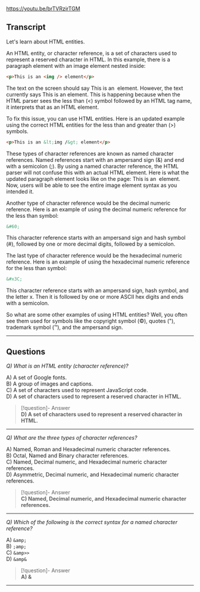https://youtu.be/brTVRzirTGM

## Transcript
Let's learn about HTML entities.

An HTML entity, or character reference, is a set of characters used to represent a reserved character in HTML. In this example, there is a paragraph element with an image element nested inside:

```html
<p>This is an <img /> element</p>
```

The text on the screen should say This is an <img/> element. However, the text currently says This is an element. This is happening because when the HTML parser sees the less than (<) symbol followed by an HTML tag name, it interprets that as an HTML element.

To fix this issue, you can use HTML entities. Here is an updated example using the correct HTML entities for the less than and greater than (>) symbols.

```html
<p>This is an &lt;img /&gt; element</p>
```

These types of character references are known as named character references. Named references start with an ampersand sign (&) and end with a semicolon (;). By using a named character reference, the HTML parser will not confuse this with an actual HTML element. Here is what the updated paragraph element looks like on the page: This is an <img/> element. Now, users will be able to see the entire image element syntax as you intended it.

Another type of character reference would be the decimal numeric reference. Here is an example of using the decimal numeric reference for the less than symbol:

```html
&#60;
```

This character reference starts with an ampersand sign and hash symbol (#), followed by one or more decimal digits, followed by a semicolon.

The last type of character reference would be the hexadecimal numeric reference. Here is an example of using the hexadecimal numeric reference for the less than symbol:

```html
&#x3C;
```

This character reference starts with an ampersand sign, hash symbol, and the letter x. Then it is followed by one or more ASCII hex digits and ends with a semicolon.

So what are some other examples of using HTML entities? Well, you often see them used for symbols like the copyright symbol (©), quotes ("), trademark symbol (™), and the ampersand sign.

---

## Questions
*Q) What is an HTML entity (character reference)?*

A) A set of Google fonts.  
B) A group of images and captions.  
C) A set of characters used to represent JavaScript code.  
D) A set of characters used to represent a reserved character in HTML.  

> [!question]- Answer  
> **D) A set of characters used to represent a reserved character in HTML.**  

---

*Q) What are the three types of character references?*

A) Named, Roman and Hexadecimal numeric character references.  
B) Octal, Named and Binary character references.  
C) Named, Decimal numeric, and Hexadecimal numeric character references.  
D) Asymmetric, Decimal numeric, and Hexadecimal numeric character references.  

> [!question]- Answer  
> **C) Named, Decimal numeric, and Hexadecimal numeric character references.**  

---

*Q) Which of the following is the correct syntax for a named character reference?*

A) `&amp;`  
B) `;amp;`  
C) `&amp>>`  
D) `&amp&`  

> [!question]- Answer  
> **A) &amp;**  

---
